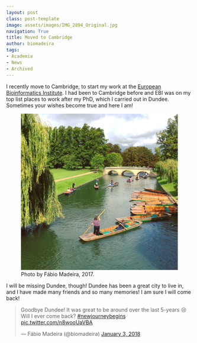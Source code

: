 ```yaml
---
layout: post
class: post-template
image: assets/images/IMG_2894_Original.jpg
navigation: True
title: Moved to Cambridge
author: biomadeira
tags:
- Academia
- News
- Archived
---
```


I recently move to Cambridge, to start my work at the [European Bioinformatics Institute](https://www.ebi.ac.uk/).
I had been to Cambridge before and EBI was on my top list places to work after my PhD, 
which I carried out in Dundee. Sometimes your wishes become true and here I am! 

<figure class="kg-card kg-image-card kg-width-wide kg-card-hascaption">
    <img src="assets/images/IMG_2894_Original.jpg" class="kg-image" alt="Cambridge Cam">
    <figcaption>Photo by Fábio Madeira, 2017.</figcaption>
</figure>

I will be missing Dundee, though! Dundee has been a great city to live in, and I have made many friends
and so many memories! I am sure I will come back!

<blockquote class="twitter-tweet"><p lang="en" dir="ltr">Goodbye Dundee! It was great to be around over the last 5-years 😢 Will I ever come back? <a href="https://twitter.com/hashtag/newjourneybegins?src=hash&amp;ref_src=twsrc%5Etfw">#newjourneybegins</a> <a href="https://t.co/n8wooUaVBA">pic.twitter.com/n8wooUaVBA</a></p>&mdash; Fábio Madeira (@biomadeira) <a href="https://twitter.com/biomadeira/status/948654371193151488?ref_src=twsrc%5Etfw">January 3, 2018</a></blockquote> <script async src="https://platform.twitter.com/widgets.js" charset="utf-8"></script>



